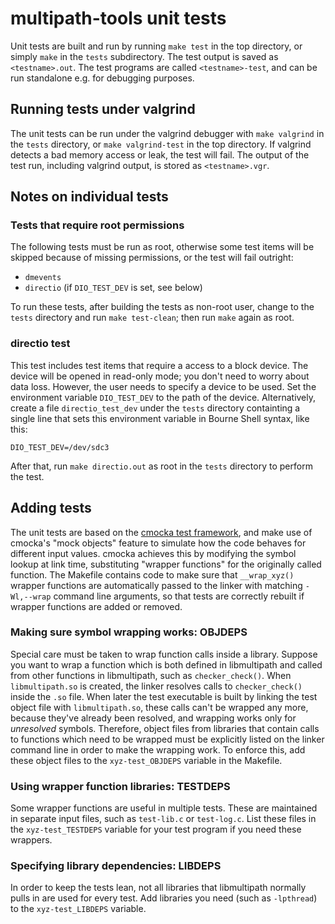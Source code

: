 # multipath-tools unit tests

Unit tests are built and run by running `make test` in the top directory,
or simply `make` in the `tests` subdirectory. The test output is saved as
`<testname>.out`. The test programs are called `<testname>-test`, and can
be run standalone e.g. for debugging purposes.

## Running tests under valgrind

The unit tests can be run under the valgrind debugger with `make valgrind`
in the `tests` directory, or `make valgrind-test` in the top directory.
If valgrind detects a bad memory access or leak, the test will fail. The
output of the test run, including valgrind output, is stored as
`<testname>.vgr`.

## Notes on individual tests

### Tests that require root permissions

The following tests must be run as root, otherwise some test items will be
skipped because of missing permissions, or the test will fail outright:

 * `dmevents`
 * `directio` (if `DIO_TEST_DEV` is set, see below)

To run these tests, after building the tests as non-root user, change to the
`tests` directory and run `make test-clean`; then run `make` again as root.

### directio test

This test includes test items that require a access to a block device. The
device will be opened in read-only mode; you don't need to worry about data
loss. However, the user needs to specify a device to be used. Set the
environment variable `DIO_TEST_DEV` to the path of the device.
Alternatively, create a file `directio_test_dev` under
the `tests` directory containting a single line that sets this environment
variable in Bourne Shell syntax, like this:

    DIO_TEST_DEV=/dev/sdc3

After that, run `make directio.out` as root in the `tests` directory to
perform the test.

## Adding tests

The unit tests are based on the [cmocka test framework](https://cmocka.org/),
and make use of cmocka's "mock objects" feature to simulate how the code behaves
for different input values. cmocka achieves this by modifying the symbol
lookup at link time, substituting "wrapper functions" for the originally
called function. The Makefile contains code to make sure that `__wrap_xyz()`
wrapper functions are automatically passed to the linker with matching
`-Wl,--wrap` command line arguments, so that tests are correctly rebuilt if
wrapper functions are added or removed.

### Making sure symbol wrapping works: OBJDEPS

Special care must be taken to wrap function calls inside a library. Suppose you want
to wrap a function which is both defined in libmultipath and called from other
functions in libmultipath, such as `checker_check()`. When `libmultipath.so` is
created, the linker resolves calls to `checker_check()` inside the `.so`
file. When later the test executable is built by linking the test object file with
`libmultipath.so`, these calls can't be wrapped any more, because they've
already been resolved, and wrapping works only for *unresolved* symbols.
Therefore, object files from libraries that contain calls to functions
which need to be wrapped must be explicitly listed on the linker command line
in order to make the wrapping work. To enforce this, add these object files to
the `xyz-test_OBJDEPS` variable in the Makefile.

### Using wrapper function libraries: TESTDEPS

Some wrapper functions are useful in multiple tests. These are maintained in
separate input files, such as `test-lib.c` or `test-log.c`. List these files
in the `xyz-test_TESTDEPS` variable for your test program if you need these
wrappers.

### Specifying library dependencies: LIBDEPS

In order to keep the tests lean, not all libraries that libmultipath
normally pulls in are used for every test. Add libraries you need (such as
`-lpthread`) to the `xyz-test_LIBDEPS` variable.
